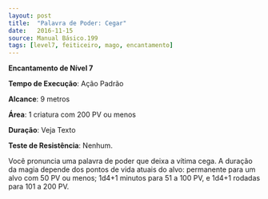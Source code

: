 ```yaml
---
layout: post
title:  "Palavra de Poder: Cegar"
date:   2016-11-15
source: Manual Básico.199
tags: [level7, feiticeiro, mago, encantamento]
---
```


**Encantamento de Nível 7**

**Tempo de Execução**: Ação Padrão

**Alcance**: 9 metros

**Área**: 1 criatura com 200 PV ou menos

**Duração**: Veja Texto

**Teste de Resistência**: Nenhum.

Você pronuncia uma palavra de poder que deixa a vítima cega. 
A duração da magia depende dos pontos de vida atuais do alvo: permanente para um alvo com 50 PV ou menos; 1d4+1 minutos para 51 a 100 PV, e 1d4+1 rodadas para 101 a 200 PV.